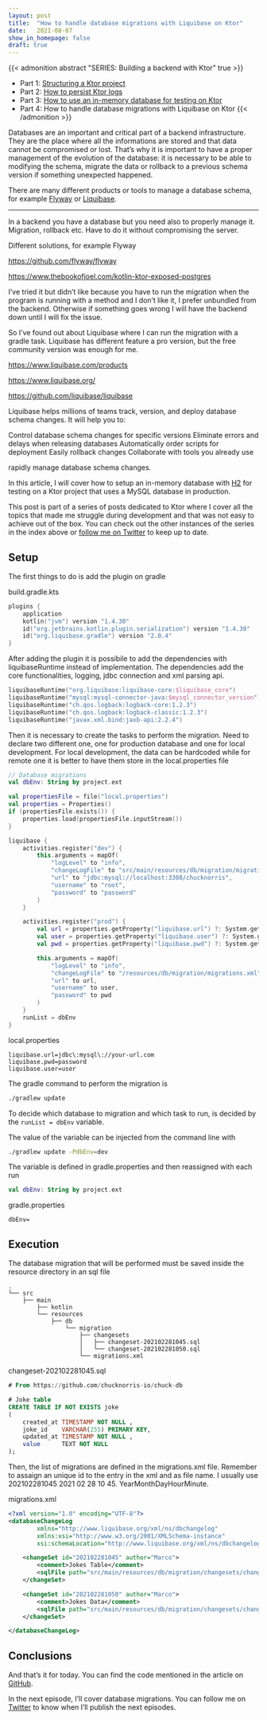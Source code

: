 ```yaml
---
layout: post
title:  "How to handle database migrations with Liquibase on Ktor"
date:   2021-08-07
show_in_homepage: false
draft: true
---
```


{{< admonition abstract "SERIES: Building a backend with Ktor" true >}}

- Part 1: [Structuring a Ktor project](https://www.marcogomiero.com/posts/2021/ktor-project-structure/)
- Part 2: [How to persist Ktor logs](https://www.marcogomiero.com/posts/2021/ktor-logging-on-disk/)
- Part 3: [How to use an in-memory database for testing on Ktor](https://www.marcogomiero.com/posts/2021/ktor-in-memory-db-testing/)
- Part 4: How to handle database migrations with Liquibase on Ktor
{{< /admonition >}}

Databases are an important and critical part of a backend infrastructure. They are the place where all the informations are stored and that data cannot be compromised or lost. That’s why it is important to have a proper management of the evolution of the database: it is necessary to be able to modifying the schema, migrate the data or rollback to a previous schema version if something unexpected happened. 

There are many different products or tools to manage a database schema, for example [Flyway](https://github.com/flyway/flyway) or [Liquibase](https://github.com/liquibase/liquibase). 


 

---

In a backend you have a database but you need also to properly manage it. Migration, rollback etc. Have to do it without compromising the server.

Different solutions, for example Flyway

https://github.com/flyway/flyway

https://www.thebookofjoel.com/kotlin-ktor-exposed-postgres

I’ve tried it but didn’t like because you have to run the migration when the program is running with a method and I don’t like it, I prefer unbundled from the backend. Otherwise if something goes wrong I will have the backend down until I will fix the issue. 

So I’ve found out about Liquibase where I can run the migration with a gradle task. Liquibase has different feature a pro version, but the free community version was enough for me. 

https://www.liquibase.com/products

https://www.liquibase.org/

https://github.com/liquibase/liquibase

Liquibase helps millions of teams track, version, and deploy database schema changes. It will help you to:

Control database schema changes for specific versions
Eliminate errors and delays when releasing databases
Automatically order scripts for deployment
Easily rollback changes
Collaborate with tools you already use

rapidly manage database schema changes.

In this article, I will cover how to setup an in-memory database with [H2](https://www.h2database.com/html/main.html) for testing on a Ktor project that uses a MySQL database in production.

This post is part of a series of posts dedicated to Ktor where I cover all the topics that made me struggle during development and that was not easy to achieve out of the box. You can check out the other instances of the series in the index above or [follow me on Twitter](https://twitter.com/marcoGomier) to keep up to date.


## Setup 
 
 The first things to do is add the plugin on gradle 

build.gradle.kts

```kotlin
plugins {
    application
    kotlin("jvm") version "1.4.30"
    id("org.jetbrains.kotlin.plugin.serialization") version "1.4.30"
    id("org.liquibase.gradle") version "2.0.4"
}
```

After adding the plugin it is possibile to add the dependencies with liquibaseRuntime instead of implementation. The dependencies add the core functionalities, logging, jdbc connection and xml parsing api.

```kotlin
liquibaseRuntime("org.liquibase:liquibase-core:$liquibase_core")
liquibaseRuntime("mysql:mysql-connector-java:$mysql_connector_version")
liquibaseRuntime("ch.qos.logback:logback-core:1.2.3")
liquibaseRuntime("ch.qos.logback:logback-classic:1.2.3")
liquibaseRuntime("javax.xml.bind:jaxb-api:2.2.4")
```


Then it is necessary to create the tasks to perform the migration. Need to declare two different one, one for production database and one for local development. For local development, the data can be hardcoded while for remote one it is better to have them store in the local.properties file 

```kotlin
// Database migrations
val dbEnv: String by project.ext

val propertiesFile = file("local.properties")
val properties = Properties()
if (propertiesFile.exists()) {
    properties.load(propertiesFile.inputStream())
}

liquibase {
    activities.register("dev") {
        this.arguments = mapOf(
            "logLevel" to "info",
            "changeLogFile" to "src/main/resources/db/migration/migrations.xml",
            "url" to "jdbc:mysql://localhost:3308/chucknorris",
            "username" to "root",
            "password" to "password"
        )
    }

    activities.register("prod") {
        val url = properties.getProperty("liquibase.url") ?: System.getenv("LIQUIBASE_URL")
        val user = properties.getProperty("liquibase.user") ?: System.getenv("LIQUIBASE_USER")
        val pwd = properties.getProperty("liquibase.pwd") ?: System.getenv("LIQUIBASE_PWD")

        this.arguments = mapOf(
            "logLevel" to "info",
            "changeLogFile" to "/resources/db/migration/migrations.xml",
            "url" to url,
            "username" to user,
            "password" to pwd
        )
    }
    runList = dbEnv
}
```

local.properties
```properties
liquibase.url=jdbc\:mysql\://your-url.com
liquibase.pwd=password
liquibase.user=user
```

The gradle command to perform the migration is

```bash
./gradlew update

```

To decide which database to migration and which task to run, is decided by the `runList = dbEnv` variable.

The value of the variable can be injected from the command line with 

```bash
./gradlew update -PdbEnv=dev
```

The variable is defined in gradle.properties and then reassigned  with each run

```kotlin
val dbEnv: String by project.ext
```

gradle.properties
```properties
dbEnv=
```


## Execution

The database migration that will be performed must be saved inside the resource directory in an sql file

```
.
└── src
    ├── main
        ├── kotlin
        └── resources
            ├── db
                └── migration
                    ├── changesets
                    │   ├── changeset-202102281045.sql
                    │   └── changeset-202102281050.sql
                    └── migrations.xml
```

changeset-202102281045.sql
```sql
# From https://github.com/chucknorris-io/chuck-db

# Joke table
CREATE TABLE IF NOT EXISTS joke
(
    created_at TIMESTAMP NOT NULL ,
    joke_id    VARCHAR(255) PRIMARY KEY,
    updated_at TIMESTAMP NOT NULL ,
    value      TEXT NOT NULL
);
```

Then, the list of migrations are defined in the migrations.xml file. Remember to assaign an unique id to the entry in the xml and as file name. I usually use 202102281045 2021 02 28 10 45. YearMonthDayHourMinute. 

migrations.xml

```xml
<?xml version="1.0" encoding="UTF-8"?>
<databaseChangeLog
        xmlns="http://www.liquibase.org/xml/ns/dbchangelog"
        xmlns:xsi="http://www.w3.org/2001/XMLSchema-instance"
        xsi:schemaLocation="http://www.liquibase.org/xml/ns/dbchangelog http://www.liquibase.org/xml/ns/dbchangelog/dbchangelog-3.1.xsd">

    <changeSet id="202102281045" author="Marco">
        <comment>Jokes Table</comment>
        <sqlFile path="src/main/resources/db/migration/changesets/changeset-202102281045.sql"/>
    </changeSet>

    <changeSet id="202102281050" author="Marco">
        <comment>Jokes Data</comment>
        <sqlFile path="src/main/resources/db/migration/changesets/changeset-202102281050.sql"/>
    </changeSet>

</databaseChangeLog>
```

## Conclusions

And that’s it for today. You can find the code mentioned in the article on [GitHub](https://github.com/prof18/ktor-chuck-norris-sample/tree/part3). 

In the next episode, I’ll cover database migrations. You can follow me on [Twitter](https://twitter.com/marcoGomier) to know when I’ll publish the next episodes.